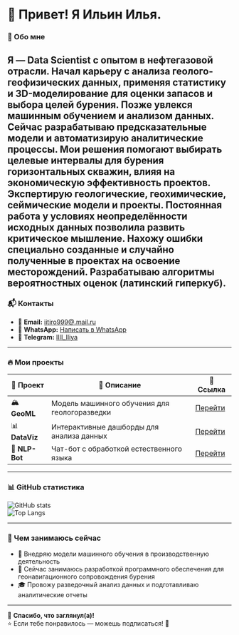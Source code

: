 # 👋 Привет! Я Ильин Илья.

### 🚀 Обо мне  
Я — Data Scientist с опытом в нефтегазовой отрасли. Начал карьеру с анализа геолого-геофизических данных, применяя статистику и 3D-моделирование для оценки запасов и выбора целей бурения. Позже увлекся машинным обучением и анализом данных. Сейчас разрабатываю предсказательные модели и автоматизирую аналитические процессы. Мои решения помогают выбирать целевые интервалы для бурения горизонтальных скважин, влияя на экономическую эффективность проектов. Экспертирую геологические, геохимические, сеймические модели и проекты. Постоянная работа у условиях неопределённости исходных данных позволила развить критическое мышление. Нахожу ошибки специально созданные и случайно полученные в проектах на освоение месторождений. Разрабатываю алгоритмы вероятностных оценок (латинский гиперкуб).  
---

### 📬 Контакты  
- 📧 **Email:** [iitiro999@.mail.ru](mailto:iitiro999@.mail.ru)
- 💬 **WhatsApp:** [Написать в WhatsApp](https://wa.me/79880724999) 
- 📡 **Telegram:** [IIII_Iliya](https://t.me/IIII_Iliya)

---

### 🔥 Мои проекты  
| 📌 Проект | 📖 Описание | 🔗 Ссылка |
|-----------|------------|-----------|
| 🏔 **GeoML** | Модель машинного обучения для геологоразведки | [Перейти](https://github.com/your_username/GeoML) |
| 📊 **DataViz** | Интерактивные дашборды для анализа данных | [Перейти](https://github.com/your_username/DataViz) |
| 🤖 **NLP-Bot** | Чат-бот с обработкой естественного языка | [Перейти](https://github.com/your_username/NLP-Bot) |

---

### 📊 GitHub статистика  
![GitHub stats](https://github-readme-stats.vercel.app/api?username=your_username&show_icons=true&theme=dark)  
![Top Langs](https://github-readme-stats.vercel.app/api/top-langs/?username=your_username&layout=compact&theme=dark)

---

### 🎯 Чем занимаюсь сейчас  
- 📡 Внедряю модели машинного обучения в производственную деятельность  
- 🚀 Сейчас занимаюсь разработкой программного обеспечения для геонавигационного сопровождения бурения 
- 🎓 Провожу разведочный анализ данных и подготавливаю аналитические отчеты 

---

📌 **Спасибо, что заглянул(а)!**  
⭐ Если тебе понравилось — можешь подписаться! 🚀  
